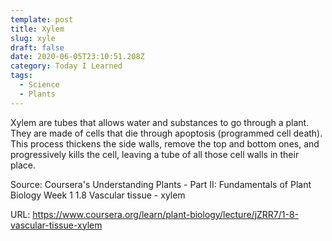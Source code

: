 ```yaml
---
template: post
title: Xylem
slug: xyle
draft: false
date: 2020-06-05T23:10:51.208Z
category: Today I Learned
tags:
  - Science
  - Plants
---
```

Xylem are tubes that allows water and substances to go through a plant. They are made of cells that die through apoptosis (programmed cell death). This process thickens the side walls, remove the top and bottom ones, and progressively kills the cell, leaving a tube of all those cell walls in their place.



Source: Coursera's Understanding Plants - Part II: Fundamentals of Plant Biology Week 1
1.8 Vascular tissue - xylem

URL: <https://www.coursera.org/learn/plant-biology/lecture/jZRR7/1-8-vascular-tissue-xylem>
